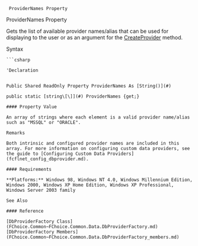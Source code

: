 ﻿     ProviderNames Property                                                   

ProviderNames Property

Gets the list of available provider names/alias that can be used for displaying to the user or as an argument for the [CreateProvider](FChoice.Common~FChoice.Common.Data.DbProviderFactory~CreateProvider(String).md) method.

Syntax

```vbnet
```csharp

'Declaration
 

Public Shared ReadOnly Property ProviderNames As [String()](#)

public static [string\[\]](#) ProviderNames {get;}

#### Property Value

An array of strings where each element is a valid provider name/alias such as "MSSQL" or "ORACLE".

Remarks

Both intrinsic and configured provider names are included in this array. For more information on configuring custom data providers, see the guide to [Configuring Custom Data Providers](fcflnet_config_dbprovider.md).

#### Requirements

**Platforms:** Windows 98, Windows NT 4.0, Windows Millennium Edition, Windows 2000, Windows XP Home Edition, Windows XP Professional, Windows Server 2003 family

See Also

#### Reference

[DbProviderFactory Class](FChoice.Common~FChoice.Common.Data.DbProviderFactory.md)  
[DbProviderFactory Members](FChoice.Common~FChoice.Common.Data.DbProviderFactory_members.md)